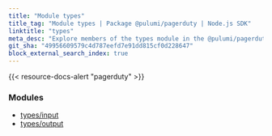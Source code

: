```yaml
---
title: "Module types"
title_tag: "Module types | Package @pulumi/pagerduty | Node.js SDK"
linktitle: "types"
meta_desc: "Explore members of the types module in the @pulumi/pagerduty package."
git_sha: "49956609579c4d787eefd7e91dd815cf0d228647"
block_external_search_index: true
---
```


<!-- WARNING: this page was generated by a tool. Do not edit it by hand. -->
<!-- To change it, please see https://github.com/pulumi/docs/tree/master/tools/tscdocgen. -->

{{< resource-docs-alert "pagerduty" >}}


<h3>Modules</h3>
<ul class="api">
    <li><a href="input/"><span class="symbol module"></span>types/input</a></li>
    <li><a href="output/"><span class="symbol module"></span>types/output</a></li>
</ul>








